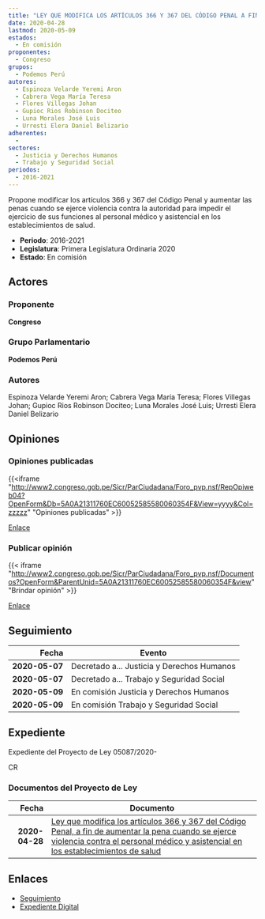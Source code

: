 ```yaml
---
title: "LEY QUE MODIFICA LOS ARTÍCULOS 366 Y 367 DEL CÓDIGO PENAL A FIN DE AUMENTAR LA PENA CUANDO SE EJERCE VIOLENCIA CONTRA EL PERSONAL MÉDICO Y ASISTENCIAL EN LOS ESTABLECIMIENTOS DE SALUD"
date: 2020-04-28
lastmod: 2020-05-09
estados: 
  - En comisión
proponentes: 
  - Congreso
grupos: 
  - Podemos Perú
autores: 
  - Espinoza Velarde Yeremi Aron
  - Cabrera Vega María Teresa
  - Flores Villegas Johan
  - Gupioc Rios Robinson Dociteo
  - Luna Morales José Luis
  - Urresti Elera Daniel Belizario
adherentes: 
  - 
sectores: 
  - Justicia y Derechos Humanos
  - Trabajo y Seguridad Social
periodos: 
  - 2016-2021
---
```


Propone modificar los artículos 366 y 367 del Código Penal y aumentar las penas cuando se ejerce violencia contra la autoridad para impedir el ejercicio de sus funciones al personal médico y asistencial en los establecimientos de salud.

- **Periodo**: 2016-2021
- **Legislatura**: Primera Legislatura Ordinaria 2020
- **Estado**: En comisión

## Actores

### Proponente

**Congreso**

### Grupo Parlamentario

**Podemos Perú**

### Autores

Espinoza Velarde Yeremi Aron; Cabrera Vega María Teresa; Flores Villegas Johan; Gupioc Rios Robinson Dociteo; Luna Morales José Luis; Urresti Elera Daniel Belizario


## Opiniones

### Opiniones publicadas

{{<iframe "http://www2.congreso.gob.pe/Sicr/ParCiudadana/Foro_pvp.nsf/RepOpiweb04?OpenForm&Db=5A0A21311760EC60052585580060354F&View=yyyy&Col=zzzzz" "Opiniones publicadas" >}}

[Enlace](http://www2.congreso.gob.pe/Sicr/ParCiudadana/Foro_pvp.nsf/RepOpiweb04?OpenForm&Db=5A0A21311760EC60052585580060354F&View=yyyy&Col=zzzzz)
### Publicar opinión

{{< iframe "http://www2.congreso.gob.pe/Sicr/ParCiudadana/Foro_pvp.nsf/Documentos?OpenForm&ParentUnid=5A0A21311760EC60052585580060354F&view" "Brindar opinión" >}}

[Enlace](http://www2.congreso.gob.pe/Sicr/ParCiudadana/Foro_pvp.nsf/Documentos?OpenForm&ParentUnid=5A0A21311760EC60052585580060354F&view)

## Seguimiento

| Fecha | Evento |
|------:|--------|
| **2020-05-07** | Decretado a... Justicia y Derechos Humanos|
| **2020-05-07** | Decretado a... Trabajo y Seguridad Social|
| **2020-05-09** | En comisión Justicia y Derechos Humanos|
| **2020-05-09** | En comisión Trabajo y Seguridad Social|


## Expediente

Expediente del Proyecto de Ley 05087/2020-

CR


### Documentos del Proyecto de Ley

| Fecha | Documento |
|------:|--------|
| **2020-04-28** | [Ley que modifica los artículos 366 y 367 del Código Penal, a fin de aumentar la pena cuando se ejerce violencia contra el personal médico y asistencial en los establecimientos de salud](http://www.leyes.congreso.gob.pe/Documentos/2016_2021/Proyectos_de_Ley_y_de_Resoluciones_Legislativas/PL05087_20200428.pdf) |

## Enlaces 

- [Seguimiento](http://www2.congreso.gob.pe/Sicr/TraDocEstProc/CLProLey2016.nsf/f7fff46988ca05b1052578e100829cc7/0dca2ed9dfcf65f30525855800534f4d?OpenDocument)
- [Expediente Digital](http://www2.congreso.gob.pe/Sicr/TraDocEstProc/CLProLey2016.nsf/f7fff46988ca05b1052578e100829cc7/0dca2ed9dfcf65f30525855800534f4d?OpenDocument&Click=05257FB7005EB655.eb71d0cf91d8294e05256cdf006b5706/$Body/0.1C6C)
